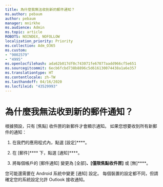 ```yaml
---
title: 為什麼我無法收到新的郵件通知？
ms.author: pebaum
author: pebaum
manager: mnirkhe
ms.audience: Admin
ms.topic: article
ROBOTS: NOINDEX, NOFOLLOW
localization_priority: Priority
ms.collection: Adm_O365
ms.custom:
- "9002579"
- "4995"
ms.openlocfilehash: ada62b017df0c743071fe67077aadd966cf5e651
ms.sourcegitcommit: 6ecb6fcbd738b8896c5d616130074438a1a6e357
ms.translationtype: HT
ms.contentlocale: zh-TW
ms.lasthandoff: 04/16/2020
ms.locfileid: "43529993"
---
```

# <a name="why-dont-i-get-new-message-notifications"></a>為什麼我無法收到新的郵件通知？

根據預設，只有 [焦點] 收件匣的新郵件才會顯示通知。 如果您想要收到所有新郵件的通知：

1. 在我們的應用程式內，點選 [設定]****。

2. 在 [郵件]**** 下，點選 [通知]****。

3. 將每個帳戶的 [郵件通知] 變更為 [全部]****、[僅限焦點收件匣]**** 或 [無]****。

您可能還需要在 Android 系統中變更 [通知] 設定。 每個裝置的設定都不同，但請確定您的系統設定允許 Outlook 接收通知。
